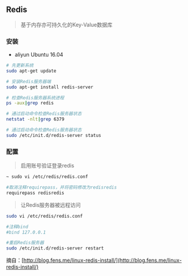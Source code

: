## Redis

> 基于内存亦可持久化的Key-Value数据库

### 安装

- aliyun Ubuntu 16.04

```bash
# 先更新系统
sudo apt-get update

# 安装Redis服务器端
sudo apt-get install redis-server

# 检查Redis服务器系统进程
ps -aux|grep redis

# 通过启动命令检查Redis服务器状态
netstat -nlt|grep 6379

# 通过启动命令检查Redis服务器状态
sudo /etc/init.d/redis-server status
```

### 配置

> 启用账号验证登录redis

```bash
~ sudo vi /etc/redis/redis.conf

#取消注释requirepass，并将密码修改为redisredis
requirepass redisredis
```

> 让Redis服务器被远程访问

```bash
sudo vi /etc/redis/redis.conf

#注释bind
#bind 127.0.0.1

#重启Redis服务器
sudo /etc/init.d/redis-server restart
```

摘自：[http://blog.fens.me/linux-redis-install/](http://blog.fens.me/linux-redis-install/)
